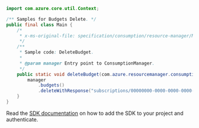 ```java
import com.azure.core.util.Context;

/** Samples for Budgets Delete. */
public final class Main {
    /*
     * x-ms-original-file: specification/consumption/resource-manager/Microsoft.Consumption/stable/2021-10-01/examples/DeleteBudget.json
     */
    /**
     * Sample code: DeleteBudget.
     *
     * @param manager Entry point to ConsumptionManager.
     */
    public static void deleteBudget(com.azure.resourcemanager.consumption.ConsumptionManager manager) {
        manager
            .budgets()
            .deleteWithResponse("subscriptions/00000000-0000-0000-0000-000000000000", "TestBudget", Context.NONE);
    }
}
```

Read the [SDK documentation](https://github.com/Azure/azure-sdk-for-java/blob/azure-resourcemanager-consumption_1.0.0-beta.3/sdk/consumption/azure-resourcemanager-consumption/README.md) on how to add the SDK to your project and authenticate.
